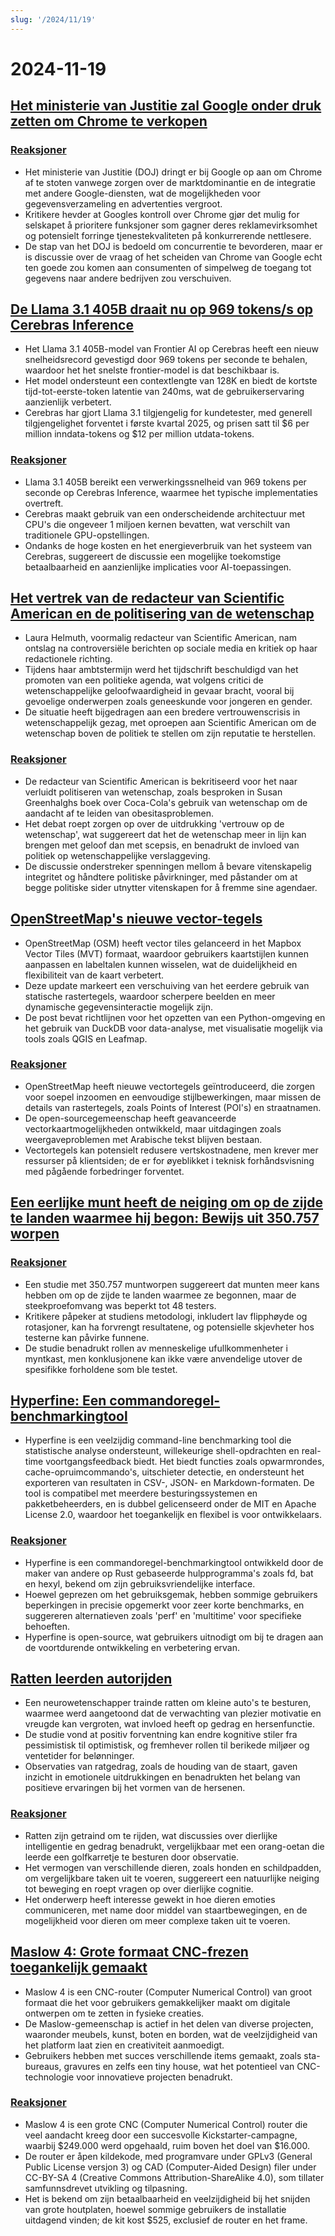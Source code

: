 ```yaml
---
slug: '/2024/11/19'
---
```


# 2024-11-19

## [Het ministerie van Justitie zal Google onder druk zetten om Chrome te verkopen](https://www.bloomberg.com/news/articles/2024-11-18/doj-will-push-google-to-sell-off-chrome-to-break-search-monopoly)

### [Reaksjoner](https://news.ycombinator.com/item?id=42177767)

- Het ministerie van Justitie (DOJ) dringt er bij Google op aan om Chrome af te stoten vanwege zorgen over de marktdominantie en de integratie met andere Google-diensten, wat de mogelijkheden voor gegevensverzameling en advertenties vergroot.
- Kritikere hevder at Googles kontroll over Chrome gjør det mulig for selskapet å prioritere funksjoner som gagner deres reklamevirksomhet og potensielt forringe tjenestekvaliteten på konkurrerende nettlesere.
- De stap van het DOJ is bedoeld om concurrentie te bevorderen, maar er is discussie over de vraag of het scheiden van Chrome van Google echt ten goede zou komen aan consumenten of simpelweg de toegang tot gegevens naar andere bedrijven zou verschuiven.

## [De Llama 3.1 405B draait nu op 969 tokens/s op Cerebras Inference](https://cerebras.ai/blog/llama-405b-inference)

- Het Llama 3.1 405B-model van Frontier AI op Cerebras heeft een nieuw snelheidsrecord gevestigd door 969 tokens per seconde te behalen, waardoor het het snelste frontier-model is dat beschikbaar is.
- Het model ondersteunt een contextlengte van 128K en biedt de kortste tijd-tot-eerste-token latentie van 240ms, wat de gebruikerservaring aanzienlijk verbetert.
- Cerebras har gjort Llama 3.1 tilgjengelig for kundetester, med generell tilgjengelighet forventet i første kvartal 2025, og prisen satt til $6 per million inndata-tokens og $12 per million utdata-tokens.

### [Reaksjoner](https://news.ycombinator.com/item?id=42178761)

- Llama 3.1 405B bereikt een verwerkingssnelheid van 969 tokens per seconde op Cerebras Inference, waarmee het typische implementaties overtreft.
- Cerebras maakt gebruik van een onderscheidende architectuur met CPU's die ongeveer 1 miljoen kernen bevatten, wat verschilt van traditionele GPU-opstellingen.
- Ondanks de hoge kosten en het energieverbruik van het systeem van Cerebras, suggereert de discussie een mogelijke toekomstige betaalbaarheid en aanzienlijke implicaties voor AI-toepassingen.

## [Het vertrek van de redacteur van Scientific American en de politisering van de wetenschap](https://reason.com/2024/11/18/how-scientific-americans-departing-editor-helped-degrade-science/)

- Laura Helmuth, voormalig redacteur van Scientific American, nam ontslag na controversiële berichten op sociale media en kritiek op haar redactionele richting.
- Tijdens haar ambtstermijn werd het tijdschrift beschuldigd van het promoten van een politieke agenda, wat volgens critici de wetenschappelijke geloofwaardigheid in gevaar bracht, vooral bij gevoelige onderwerpen zoals geneeskunde voor jongeren en gender.
- De situatie heeft bijgedragen aan een bredere vertrouwenscrisis in wetenschappelijk gezag, met oproepen aan Scientific American om de wetenschap boven de politiek te stellen om zijn reputatie te herstellen.

### [Reaksjoner](https://news.ycombinator.com/item?id=42177619)

- De redacteur van Scientific American is bekritiseerd voor het naar verluidt politiseren van wetenschap, zoals besproken in Susan Greenhalghs boek over Coca-Cola's gebruik van wetenschap om de aandacht af te leiden van obesitasproblemen.
- Het debat roept zorgen op over de uitdrukking 'vertrouw op de wetenschap', wat suggereert dat het de wetenschap meer in lijn kan brengen met geloof dan met scepsis, en benadrukt de invloed van politiek op wetenschappelijke verslaggeving.
- De discussie onderstreker spenningen mellom å bevare vitenskapelig integritet og håndtere politiske påvirkninger, med påstander om at begge politiske sider utnytter vitenskapen for å fremme sine agendaer.

## [OpenStreetMap's nieuwe vector-tegels](https://tech.marksblogg.com/osm-mvt-vector-tiles.html)

- OpenStreetMap (OSM) heeft vector tiles gelanceerd in het Mapbox Vector Tiles (MVT) formaat, waardoor gebruikers kaartstijlen kunnen aanpassen en labeltalen kunnen wisselen, wat de duidelijkheid en flexibiliteit van de kaart verbetert.
- Deze update markeert een verschuiving van het eerdere gebruik van statische rastertegels, waardoor scherpere beelden en meer dynamische gegevensinteractie mogelijk zijn.
- De post bevat richtlijnen voor het opzetten van een Python-omgeving en het gebruik van DuckDB voor data-analyse, met visualisatie mogelijk via tools zoals QGIS en Leafmap.

### [Reaksjoner](https://news.ycombinator.com/item?id=42182519)

- OpenStreetMap heeft nieuwe vectortegels geïntroduceerd, die zorgen voor soepel inzoomen en eenvoudige stijlbewerkingen, maar missen de details van rastertegels, zoals Points of Interest (POI's) en straatnamen.
- De open-sourcegemeenschap heeft geavanceerde vectorkaartmogelijkheden ontwikkeld, maar uitdagingen zoals weergaveproblemen met Arabische tekst blijven bestaan.
- Vectortegels kan potensielt redusere vertskostnadene, men krever mer ressurser på klientsiden; de er for øyeblikket i teknisk forhåndsvisning med pågående forbedringer forventet.

## [Een eerlijke munt heeft de neiging om op de zijde te landen waarmee hij begon: Bewijs uit 350.757 worpen](https://www.researchgate.net/publication/374700857_Fair_coins_tend_to_land_on_the_same_side_they_started_Evidence_from_350757_flips)

### [Reaksjoner](https://news.ycombinator.com/item?id=42181345)

- Een studie met 350.757 muntworpen suggereert dat munten meer kans hebben om op de zijde te landen waarmee ze begonnen, maar de steekproefomvang was beperkt tot 48 testers.
- Kritikere påpeker at studiens metodologi, inkludert lav flipphøyde og rotasjoner, kan ha forvrengt resultatene, og potensielle skjevheter hos testerne kan påvirke funnene.
- De studie benadrukt rollen av menneskelige ufullkommenheter i myntkast, men konklusjonene kan ikke være anvendelige utover de spesifikke forholdene som ble testet.

## [Hyperfine: Een commandoregel-benchmarkingtool](https://github.com/sharkdp/hyperfine)

- Hyperfine is een veelzijdig command-line benchmarking tool die statistische analyse ondersteunt, willekeurige shell-opdrachten en real-time voortgangsfeedback biedt. Het biedt functies zoals opwarmrondes, cache-opruimcommando's, uitschieter detectie, en ondersteunt het exporteren van resultaten in CSV-, JSON- en Markdown-formaten. De tool is compatibel met meerdere besturingssystemen en pakketbeheerders, en is dubbel gelicenseerd onder de MIT en Apache License 2.0, waardoor het toegankelijk en flexibel is voor ontwikkelaars.

### [Reaksjoner](https://news.ycombinator.com/item?id=42177462)

- Hyperfine is een commandoregel-benchmarkingtool ontwikkeld door de maker van andere op Rust gebaseerde hulpprogramma's zoals fd, bat en hexyl, bekend om zijn gebruiksvriendelijke interface.
- Hoewel geprezen om het gebruiksgemak, hebben sommige gebruikers beperkingen in precisie opgemerkt voor zeer korte benchmarks, en suggereren alternatieven zoals 'perf' en 'multitime' voor specifieke behoeften.
- Hyperfine is open-source, wat gebruikers uitnodigt om bij te dragen aan de voortdurende ontwikkeling en verbetering ervan.

## [Ratten leerden autorijden](https://theconversation.com/im-a-neuroscientist-who-taught-rats-to-drive-their-joy-suggests-how-anticipating-fun-can-enrich-human-life-239029)

- Een neurowetenschapper trainde ratten om kleine auto's te besturen, waarmee werd aangetoond dat de verwachting van plezier motivatie en vreugde kan vergroten, wat invloed heeft op gedrag en hersenfunctie.
- De studie vond at positiv forventning kan endre kognitive stiler fra pessimistisk til optimistisk, og fremhever rollen til berikede miljøer og ventetider for belønninger.
- Observaties van ratgedrag, zoals de houding van de staart, gaven inzicht in emotionele uitdrukkingen en benadrukten het belang van positieve ervaringen bij het vormen van de hersenen.

### [Reaksjoner](https://news.ycombinator.com/item?id=42179774)

- Ratten zijn getraind om te rijden, wat discussies over dierlijke intelligentie en gedrag benadrukt, vergelijkbaar met een orang-oetan die leerde een golfkarretje te besturen door observatie.
- Het vermogen van verschillende dieren, zoals honden en schildpadden, om vergelijkbare taken uit te voeren, suggereert een natuurlijke neiging tot beweging en roept vragen op over dierlijke cognitie.
- Het onderwerp heeft interesse gewekt in hoe dieren emoties communiceren, met name door middel van staartbewegingen, en de mogelijkheid voor dieren om meer complexe taken uit te voeren.

## [Maslow 4: Grote formaat CNC-frezen toegankelijk gemaakt](https://www.maslowcnc.com)

- Maslow 4 is een CNC-router (Computer Numerical Control) van groot formaat die het voor gebruikers gemakkelijker maakt om digitale ontwerpen om te zetten in fysieke creaties.
- De Maslow-gemeenschap is actief in het delen van diverse projecten, waaronder meubels, kunst, boten en borden, wat de veelzijdigheid van het platform laat zien en creativiteit aanmoedigt.
- Gebruikers hebben met succes verschillende items gemaakt, zoals sta-bureaus, gravures en zelfs een tiny house, wat het potentieel van CNC-technologie voor innovatieve projecten benadrukt.

### [Reaksjoner](https://news.ycombinator.com/item?id=42179467)

- Maslow 4 is een grote CNC (Computer Numerical Control) router die veel aandacht kreeg door een succesvolle Kickstarter-campagne, waarbij $249.000 werd opgehaald, ruim boven het doel van $16.000.
- De router er åpen kildekode, med programvare under GPLv3 (General Public License versjon 3) og CAD (Computer-Aided Design) filer under CC-BY-SA 4 (Creative Commons Attribution-ShareAlike 4.0), som tillater samfunnsdrevet utvikling og tilpasning.
- Het is bekend om zijn betaalbaarheid en veelzijdigheid bij het snijden van grote houtplaten, hoewel sommige gebruikers de installatie uitdagend vinden; de kit kost $525, exclusief de router en het frame.

<head>
  <meta property="og:title" content="Het ministerie van Justitie zal Google onder druk zetten om Chrome te verkopen" />
  <meta property="og:type" content="website" />
  <meta property="og:image" content="https://og.cho.sh/api/og/?title=Het%20ministerie%20van%20Justitie%20zal%20Google%20onder%20druk%20zetten%20om%20Chrome%20te%20verkopen&subheading=tirsdag%2019.%20november%202024%3A%20Sammendrag%20av%20Hacker%20News" />
</head>
